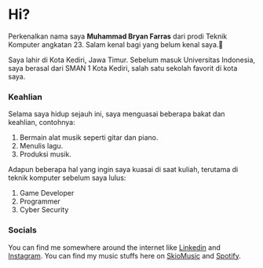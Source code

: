 # Hi?

Perkenalkan nama saya **Muhammad Bryan Farras** dari prodi Teknik Komputer angkatan 23. Salam kenal bagi yang belum kenal saya.🙌

Saya lahir di Kota Kediri, Jawa Timur. Sebelum masuk Universitas Indonesia, saya berasal dari SMAN 1 Kota Kediri, salah satu sekolah favorit di kota saya.

### Keahlian

Selama saya hidup sejauh ini, saya menguasai beberapa bakat dan keahlian, contohnya:

1. Bermain alat musik seperti gitar dan piano.
2. Menulis lagu.
3. Produksi musik.

Adapun beberapa hal yang ingin saya kuasai di saat kuliah, terutama di teknik komputer sebelum saya lulus:

1. Game Developer
2. Programmer
3. Cyber Security

### Socials

You can find me somewhere around the internet like [Linkedin](www.linkedin.com/in/muhammad-bryan-farras-22745a285) and 
[Instagram](www.linkedin.com/in/muhammad-bryan-farras-22745a285). 
You can find my music stuffs here on [SkioMusic](https://skiomusic.com/bryan-colt) and 
[Spotify](https://open.spotify.com/artist/2wlkStOf4WrW98VMLiiumB?si=3H_bOUj7TuSeH72xxeD9Hw).

<!--
**BryanFarras/BryanFarras** is a ✨ _special_ ✨ repository because its `README.md` (this file) appears on your GitHub profile.

Here are some ideas to get you started:

- 🔭 I’m currently working on ...
- 🌱 I’m currently learning ...
- 👯 I’m looking to collaborate on ...
- 🤔 I’m looking for help with ...
- 💬 Ask me about ...
- 📫 How to reach me: ...
- 😄 Pronouns: ...
- ⚡ Fun fact: ...
-->
